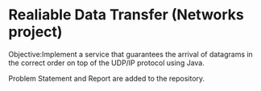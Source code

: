 # Realiable Data Transfer (Networks project)

Objective:Implement a service that guarantees the arrival of datagrams in the correct order on top 
of the UDP/IP protocol using Java.

Problem Statement and Report are added to the repository.